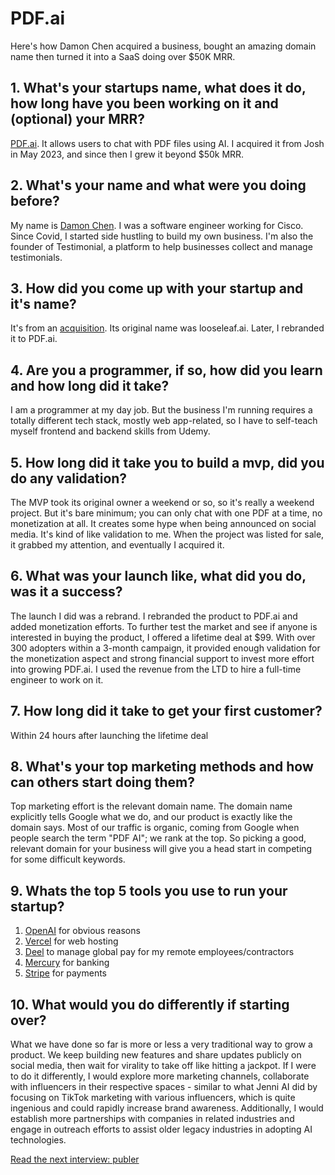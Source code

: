 # PDF.ai

Here's how Damon Chen acquired a business, bought an amazing domain name then turned it into a SaaS doing over $50K MRR.

## 1. What's your startups name, what does it do, how long have you been working on it and (optional) your MRR?
[PDF.ai](https://pdf.ai/). It allows users to chat with PDF files using AI. I acquired it from Josh in May 2023, and since then I grew it beyond $50k MRR.

## 2. What's your name and what were you doing before?
My name is [Damon Chen](https://x.com/damengchen). I was a software engineer working for Cisco. Since Covid, I started side hustling to build my own business. I'm also the founder of Testimonial, a platform to help businesses collect and manage testimonials.

## 3. How did you come up with your startup and it's name?
It's from an [acquisition](https://www.tiktok.com/@mrdamonchen/video/7229860752239316270). Its original name was looseleaf.ai. Later, I rebranded it to PDF.ai.

## 4. Are you a programmer, if so, how did you learn and how long did it take?
I am a programmer at my day job. But the business I'm running requires a totally different tech stack, mostly web app-related, so I have to self-teach myself frontend and backend skills from Udemy.

## 5. How long did it take you to build a mvp, did you do any validation?
The MVP took its original owner a weekend or so, so it's really a weekend project. But it's bare minimum; you can only chat with one PDF at a time, no monetization at all. It creates some hype when being announced on social media. It's kind of like validation to me. When the project was listed for sale, it grabbed my attention, and eventually I acquired it.

## 6. What was your launch like, what did you do, was it a success?
The launch I did was a rebrand. I rebranded the product to PDF.ai and added monetization efforts. To further test the market and see if anyone is interested in buying the product, I offered a lifetime deal at $99. With over 300 adopters within a 3-month campaign, it provided enough validation for the monetization aspect and strong financial support to invest more effort into growing PDF.ai. I used the revenue from the LTD to hire a full-time engineer to work on it.

## 7. How long did it take to get your first customer?
Within 24 hours after launching the lifetime deal

## 8. What's your top marketing methods and how can others start doing them?
Top marketing effort is the relevant domain name. The domain name explicitly tells Google what we do, and our product is exactly like the domain says. Most of our traffic is organic, coming from Google when people search the term "PDF AI"; we rank at the top. So picking a good, relevant domain for your business will give you a head start in competing for some difficult keywords.

## 9. Whats the top 5 tools you use to run your startup?
1. [OpenAI](https://openai.com) for obvious reasons
2. [Vercel](https://vercel.com) for web hosting
3. [Deel](https://deel.com) to manage global pay for my remote employees/contractors
4. [Mercury](https://mercury.com) for banking
5. [Stripe](https://stripe.com) for payments

## 10. What would you do differently if starting over?
What we have done so far is more or less a very traditional way to grow a product. We keep building new features and share updates publicly on social media, then wait for virality to take off like hitting a jackpot. If I were to do it differently, I would explore more marketing channels, collaborate with influencers in their respective spaces - similar to what Jenni AI did by focusing on TikTok marketing with various influencers, which is quite ingenious and could rapidly increase brand awareness. Additionally, I would establish more partnerships with companies in related industries and engage in outreach efforts to assist older legacy industries in adopting AI technologies.

[Read the next interview: publer](publer)
